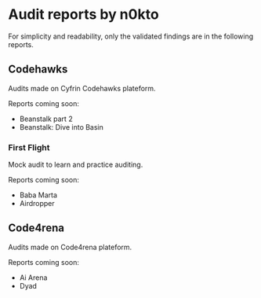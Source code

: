 # Audit reports by n0kto

For simplicity and readability, only the validated findings are in the following reports.

## Codehawks

Audits made on Cyfrin Codehawks plateform.

Reports coming soon:

- Beanstalk part 2
- Beanstalk: Dive into Basin

### First Flight

Mock audit to learn and practice auditing.

Reports coming soon:

- Baba Marta
- Airdropper

## Code4rena

Audits made on Code4rena plateform.

Reports coming soon:

- Ai Arena
- Dyad
